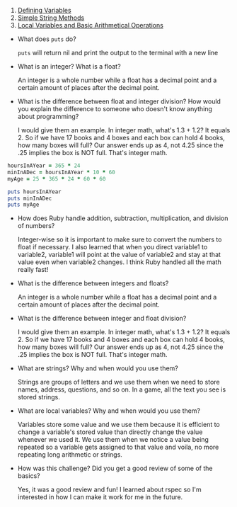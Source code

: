 1. [Defining Variables](https://github.com/IvyVetor/phase-0/blob/master/week-4/defining-variables.rb)
2. [Simple String Methods](https://github.com/IvyVetor/phase-0/blob/master/week-4/simple-string.rb)
3. [Local Variables and Basic Arithmetical Operations](https://github.com/IvyVetor/phase-0/blob/master/week-4/basic-math.rb)


- What does `puts` do?

  `puts` will return nil and print the output to the terminal with a new line

- What is an integer? What is a float?

  An integer is a whole number while a float has a decimal point and a certain amount of places after the decimal point.

- What is the difference between float and integer division? How would you explain the difference to someone who doesn't know anything about programming?

  I would give them an example.  In integer math, what's 1.3 + 1.2? It equals 2.  So if we have 17 books and 4 boxes and each box can hold 4 books, how many boxes will full? Our answer ends up as 4, not 4.25 since the .25 implies the box is NOT full.  That's integer math.

```ruby
hoursInAYear = 365 * 24
minInADec = hoursInAYear * 10 * 60
myAge = 25 * 365 * 24 * 60 * 60

puts hoursInAYear
puts minInADec
puts myAge
```


- How does Ruby handle addition, subtraction, multiplication, and division of numbers?

  Integer-wise so it is important to make sure to convert the numbers to float if necessary.  I also learned that when you direct variable1 to  variable2, variable1 will point at the value of variable2 and stay at that value even when variable2 changes.  I think Ruby handled all the math really fast!

- What is the difference between integers and floats?

  An integer is a whole number while a float has a decimal point and a certain amount of places after the decimal point.

- What is the difference between integer and float division?

  I would give them an example.  In integer math, what's 1.3 + 1.2? It equals 2.  So if we have 17 books and 4 boxes and each box can hold 4 books, how many boxes will full? Our answer ends up as 4, not 4.25 since the .25 implies the box is NOT full.  That's integer math.

- What are strings? Why and when would you use them?

  Strings are groups of letters and we use them when we need to store names, address, questions, and so on.  In a game, all the text you see is stored strings.

- What are local variables? Why and when would you use them?

  Variables store some value and we use them because it is efficient to change a variable's stored value than directly change the value whenever we used it.  We use them when we notice a value being repeated so a variable gets assigned to that value and voila, no more repeating long arithmetic or strings.

- How was this challenge? Did you get a good review of some of the basics?

  Yes, it was a good review and fun!  I learned about rspec so I'm interested in how I can make it work for me in the future.
